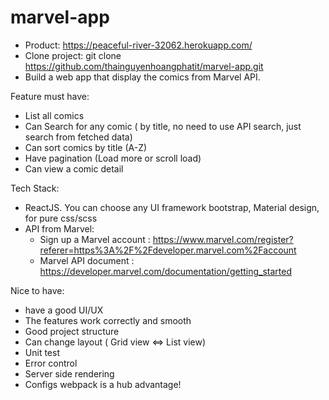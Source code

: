 # marvel-app
* Product: https://peaceful-river-32062.herokuapp.com/
* Clone project: git clone https://github.com/thainguyenhoangphatit/marvel-app.git
* Build a web app that display the comics from Marvel API.

Feature must have:
- List all comics
- Can Search for any comic ( by title, no need to use API search, just search from fetched data)
- Can sort comics by title (A-Z)
- Have  pagination (Load more or scroll load)
- Can view a comic detail

Tech Stack:
- ReactJS. You can choose any UI framework bootstrap, Material design, for pure css/scss
- API from Marvel:
   + Sign up a Marvel account :    https://www.marvel.com/register?referer=https%3A%2F%2Fdeveloper.marvel.com%2Faccount        
   + Marvel API document : https://developer.marvel.com/documentation/getting_started

 Nice to have:
- have a good UI/UX 
- The features work correctly and smooth
- Good project structure
- Can change layout ( Grid view <=> List view)
- Unit test
- Error control
- Server side rendering
- Configs webpack is a hub advantage!
